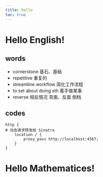 ```yaml
---
title: hello
toc: true
---
```


# Hello English!
## words
- cornerstone 基石、基础
- repetitive 重复的
- streamline workflow 简化工作流程
- to set about doing sth 着手做某事
- reverse 相反情况 背面、反面 倒档

## codes
```shell
http {
# 动态请求转发给 Sinatra
	location / {
		proxy_pass http://localhost:4567;
	}
}
```


# Hello Mathematices!
